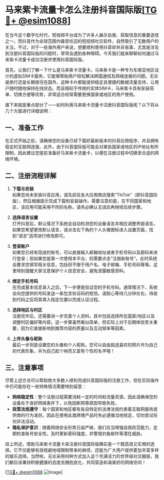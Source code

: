 # 马来紫卡流量卡怎么注册抖音国际版[[TG💪+ @esim1088](https://t.me/s/esim1088)]

在当今这个数字化时代，短视频平台成为了许多人展示自我、获取信息的重要途径之一。而抖音作为全球范围内备受欢迎的短视频社交软件，自然吸引了无数用户的关注。不过，对于一些海外用户来说，想要顺利使用抖音却并非易事，尤其是涉及到注册抖音国际版的问题时，常常会遇到各种障碍。今天我们就来聊聊如何通过马来紫卡流量卡成功注册并使用抖音国际版。

首先，让我们了解一下什么是马来紫卡流量卡。马来紫卡是一种专为东南亚地区设计的虚拟SIM卡服务，它能够帮助用户轻松解决跨国通信及网络连接的问题。无论是旅行还是长期居住在国外，这种卡片都能提供稳定且便捷的数据流量支持，让用户随时随地保持在线状态。而且相较于传统的实体SIM卡，马来紫卡具有安装简单、切换方便等优势，非常适合经常需要更换国家或地区的用户使用。

接下来就是重点部分了——如何利用马来紫卡流量卡注册抖音国际版呢？以下将从几个方面进行详细说明：

## 一、准备工作

在正式开始之前，请确保您的设备已经下载好最新版本的抖音应用程序，并且拥有稳定的互联网连接。此外，由于抖音国际版可能会对某些国家或地区的IP地址有所限制，因此建议您提前准备好马来紫卡流量卡，以便在注册过程中切换至合适的网络环境。

## 二、注册流程详解

1. **下载与安装**  
   如果您尚未安装抖音应用，请先前往各大应用商店搜索“TikTok”（即抖音国际版），然后根据提示完成下载和安装操作。需要注意的是，在不同国家和地区，该应用可能采用不同的名称，请务必确认无误后再继续后续步骤。

2. **选择语言设置**  
   打开抖音后，默认情况下系统会自动检测您的设备语言并相应调整界面语言。如果您希望更改默认语言，请点击右下角的个人头像图标进入设置页面，找到“语言”选项进行修改即可。

3. **登录账户**  
   如果您已经有现成的账号，可以直接输入邮箱地址或者手机号码以及密码来进行登录；但如果您是第一次使用本平台，则需要点击“注册新账号”。此时系统会要求您填写相关信息，包括但不限于用户名、电子邮箱、手机号码等等。这里特别提醒大家注意保护个人信息安全，避免泄露敏感资料。

4. **绑定手机号码**  
   在完成基本信息录入之后，下一步便是验证您的手机号码。通常情况下，系统会向您提供的号码发送一条包含验证码的短信。请耐心等待几分钟左右，待收到代码之后将其填入指定位置以完成认证过程。

5. **选择地区与时区**  
   注册完毕后，还需要进一步完善个人资料，其中包括选择所在国家/地区以及调整时区偏好等内容。这一步骤虽然看似简单，但实际上对于后期体验至关重要，因为它直接影响到推荐内容的质量以及互动频率等因素。

6. **上传头像与昵称**  
   最后一步则是设置您的头像和个人昵称。您可以自由挑选喜欢的照片作为自己的代表形象，并为自己起个响亮又富有个性的名字哦！

## 三、注意事项

尽管上述方法可以帮助绝大多数人顺利完成抖音国际版的注册工作，但在实际操作中仍可能存在一些特殊情况需要特别留意：

- **网络稳定性**：整个注册过程需要消耗一定的时间和流量资源，因此请确保您的设备处于良好网络条件下，以免因断网等原因导致失败。
- **政策法规遵守**：每个国家和地区都有各自特定的法律法规约束着互联网服务提供商的行为准则，因此在使用此类跨境产品时务必遵循当地规定，切勿尝试任何非法活动。
- **隐私保护意识**：随着网络安全形势日益严峻，我们应当增强自我防范能力，定期检查账号安全性，及时更新密码强度，并警惕钓鱼邮件等潜在威胁。

综上所述，借助马来紫卡流量卡来注册抖音国际版确实是一个既高效又实用的选择。它不仅能够有效规避地域限制带来的麻烦，还能为广大用户提供更加丰富多样的娱乐选择。当然啦，无论采用何种方式加入这个充满活力的世界级社交圈层，我们都应该秉持积极健康的态度去拥抱变化，共同营造和谐美好的网络空间！

[[TG💪+ @esim1088](https://t.me/s/esim1088) ![Image](https://i.postimg.cc/4NQfJmqS/Snipaste-2025-05-13-00-14-12.png)]